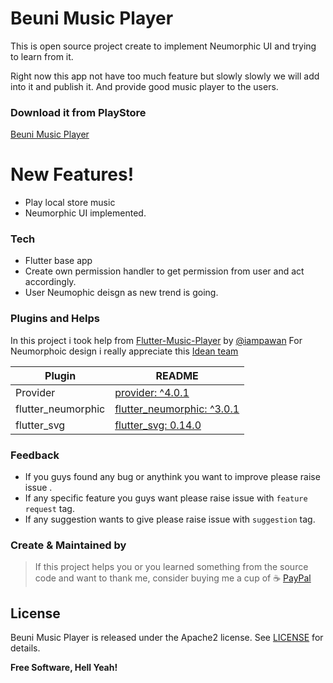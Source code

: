 # Beuni Music Player

This is open source project create to implement Neumorphic UI and trying to learn from it. 

Right now this app not have too much feature but slowly slowly we will add into it and publish it. And provide good music player to the users.

### Download it from PlayStore
[Beuni Music Player](https://play.google.com/store/apps/details?id=com.beuni.musicPlayer)

# New Features!
  - Play local store music
  - Neumorphic UI implemented.

### Tech
* Flutter base app
* Create own permission handler to get permission from user and act accordingly.
* User Neumophic deisgn as new trend is going.

### Plugins and Helps

In this project i took help from [Flutter-Music-Player](https://github.com/iampawan/Flutter-Music-Player) by [@iampawan](https://github.com/iampawan)
 For Neumorphoic design i really appreciate this [Idean team](www.idean.com)

| Plugin | README |
| ------ | ------ |
| Provider | [provider: ^4.0.1](https://pub.dev/packages/provider) |
| flutter_neumorphic | [flutter_neumorphic: ^3.0.1](https://pub.dev/packages/flutter_neumorphic) |
| flutter_svg | [flutter_svg: 0.14.0](https://pub.dev/packages/flutter_svg) |

### Feedback
* If you guys found any bug or anythink you want to improve please raise issue .
* If any specific feature you guys want please raise issue with `feature request` tag.
* If any suggestion wants to give please raise issue with `suggestion` tag.

### Create & Maintained by
>If this project helps you or you learned something from the source code and want to thank me, consider buying me a cup of ☕
[PayPal](https://paypal.me/imshivamsharma)


License
----
Beuni Music Player is released under the Apache2 license. See [LICENSE](https://github.com/BeUni/Beuni-Music/blob/master/LICENSE) for details.


**Free Software, Hell Yeah!**

